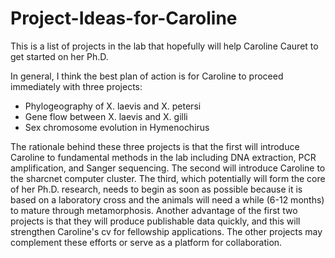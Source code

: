 # Project-Ideas-for-Caroline
This is a list of projects in the lab that hopefully will help Caroline Cauret to get started on her Ph.D.

In general, I think the best plan of action is for Caroline to proceed immediately with three projects:
* Phylogeography of X. laevis and X. petersi
* Gene flow between X. laevis and X. gilli
* Sex chromosome evolution in Hymenochirus

The rationale behind these three projects is that the first will introduce Caroline to fundamental methods in the lab including DNA extraction, PCR amplification, and Sanger sequencing. The second will introduce Caroline to the sharcnet computer cluster. The third, which potentially will form the core of her Ph.D. research, needs to begin as soon as possible because it is based on a laboratory cross and the animals will need a while (6-12 months) to mature through metamorphosis. Another advantage of the first two projects is that they will produce publishable data quickly, and this will strengthen Caroline's cv for fellowship applications. The other projects may complement these efforts or serve as a platform for collaboration.

